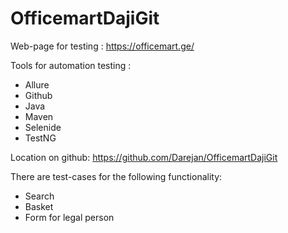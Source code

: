 # OfficemartDajiGit

Web-page for testing : https://officemart.ge/

Tools for automation testing : 
  * Allure
  * Github
  * Java
  * Maven
  * Selenide
  * TestNG

Location on github: https://github.com/Darejan/OfficemartDajiGit

There are test-cases for the following functionality:
* Search
* Basket
* Form for legal person